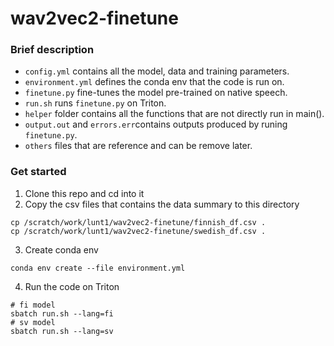 # wav2vec2-finetune

### Brief description
- `config.yml` contains all the model, data and training parameters.
- `environment.yml` defines the conda env that the code is run on.
- `finetune.py` fine-tunes the model pre-trained on native speech. 
- `run.sh` runs `finetune.py` on Triton.
- `helper` folder contains all the functions that are not directly run in main(). 
- `output.out` and `errors.err`contains outputs produced by runing `finetune.py`.
- `others` files that are reference and can be remove later. 

### Get started 
1. Clone this repo and cd into it
2. Copy the csv files that contains the data summary to this directory
```
cp /scratch/work/lunt1/wav2vec2-finetune/finnish_df.csv .
cp /scratch/work/lunt1/wav2vec2-finetune/swedish_df.csv .
```
3. Create conda env 
```
conda env create --file environment.yml
```
4. Run the code on Triton
```
# fi model 
sbatch run.sh --lang=fi
# sv model 
sbatch run.sh --lang=sv
```
